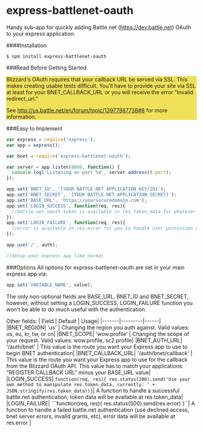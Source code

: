 express-battlenet-oauth
=================
Handy sub-app for quickly adding Battle.net (https://dev.battle.net) OAuth to your express application.


####Installation
````
$ npm install express-battlenet-oauth
````

###Read Before Getting Started
<div style="width:100%; background-color:#f1e05a;">
Blizzard's OAuth requires that your callback URL be served via SSL.
This makes creating usable tests difficult. You'll have to provide your site via SSL at least for your
BNET_CALLBACK_URL or you will receive the error "Invalid redirect_url."

See http://us.battle.net/en/forum/topic/13977887738#8 for more information.
</div>


###Easy to Implement
```javascript
var express = require('express');
var app = express();

var bnet = require('express-battlenet-oauth');

var server = app.listen(8080, function() {
  console.log('Listening on port %d', server.address().port);
});

app.set('BNET_ID', '[YOUR BATTLE.NET APPLICATION KEY/ID]');
app.set('BNET_SECRET', '[YOUR BATTLE.NET APPLICATION SECRET]');
app.set('BASE_URL', 'https://yoursecuredomain.com');
app.set('LOGIN_SUCCESS', function(req, res){ 
  //battle.net oauth token is available in res.token_data for whatever your needs are
});
app.set('LOGIN_FAILURE', function(req, res){ 
  //error is available in res.error for you to handle user permission denial or other errors
});

app.use('/', auth);

//Setup your express app like normal
```

###Options
All options for express-battlenet-oauth are set in your main express app via:

```javascript
app.set('VARIABLE_NAME', value);
```
The only non-optional fields are BASE_URL, BNET_ID and BNET_SECRET, however, without setting a LOGIN_SUCCESS, LOGIN_FAILURE
function you won't be able to do much useful with the authentication.

Other fields:
| Field | Default | Usage|
|-------|---------|------|
|BNET_REGION| 'us' | Changing the region you auth against. Valid values: us, eu, kr, tw, or cn|
|BNET_SCOPE| 'wow.profile' | Changing the scope of your request. Valid values: wow.profile, sc2.profile|
|BNET_AUTH_URL| '/auth/bnet' | This value is the route you want your Express app to use to begin BNET authentication|
|BNET_CALLBACK_URL| '/auth/bnet/callback' | This value is the route you want your Express app to use for the callback from the Blizzard OAuth API. This value has to match your applications "REGISTER CALLBACK URL" minus your BASE_URL value|
|LOGIN_SUCCESS| ```function(req, res){ res.status(200).send('Use your own method to manipulate res.token_data, currently: ' + JSON.stringify(res.token_data))}```| A function to handle a successful battle.net authentication, token data will be available at res.token_data|
|LOGIN_FAILURE| ```function(req, res){ res.status(500).send(res.error) }``| A function to handle a failed battle.net authentication (use declined access, bnet server errors, invalid grants, etc), error data will be available at res.error |
